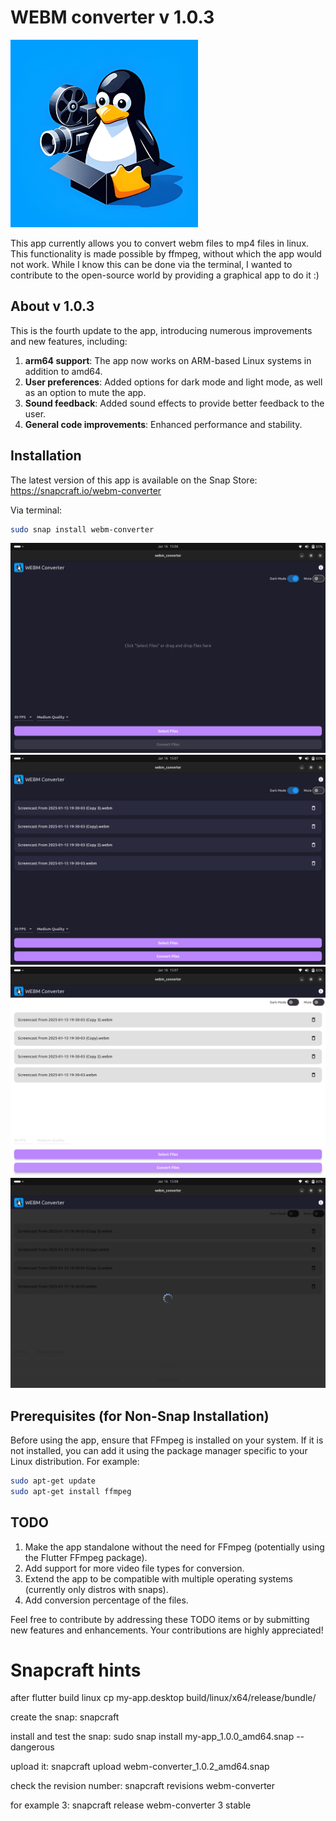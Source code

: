 # WEBM converter v 1.0.3
<img src="./utils/photos/icon_512p.png" alt="icon" width="300" />


This app currently allows you to convert webm files to mp4 files in linux. This functionality is made possible by ffmpeg, without which the app would not work. While I know this can be done via the terminal, I wanted to contribute to the open-source world by providing a graphical app to do it :)

## About v 1.0.3

This is the fourth update to the app, introducing numerous improvements and new features, including:

1. **arm64 support**: The app now works on ARM-based Linux systems in addition to amd64.  
2. **User preferences**: Added options for dark mode and light mode, as well as an option to mute the app.  
3. **Sound feedback**: Added sound effects to provide better feedback to the user.  
4. **General code improvements**: Enhanced performance and stability.  



## Installation

The latest version of this app is available on the Snap Store:
https://snapcraft.io/webm-converter

Via terminal:

```bash
sudo snap install webm-converter
```

![Screenshot 1](./utils/photos/screen_05.png)
![screenshot 2](./utils/photos/screen_06.png)
![Screenshot 3](./utils/photos/screen_07.png)
![Screenshot 4](./utils/photos/screen_08.png)


## Prerequisites (for Non-Snap Installation)

Before using the app, ensure that FFmpeg is installed on your system. If it is not installed, you can add it using the package manager specific to your Linux distribution. For example:

```bash
sudo apt-get update
sudo apt-get install ffmpeg
```


## TODO
1. Make the app standalone without the need for FFmpeg (potentially using the Flutter FFmpeg package).
2. Add support for more video file types for conversion.
3. Extend the app to be compatible with multiple operating systems (currently only distros with snaps).
4. Add conversion percentage of the files.


Feel free to contribute by addressing these TODO items or by submitting new features and enhancements. Your contributions are highly appreciated!

# Snapcraft hints

after flutter build linux
cp my-app.desktop build/linux/x64/release/bundle/

create the snap:
snapcraft

install and test the snap:
sudo snap install my-app_1.0.0_amd64.snap --dangerous

upload it:
snapcraft upload webm-converter_1.0.2_amd64.snap

check the revision number:
snapcraft revisions webm-converter

for example 3:
snapcraft release webm-converter 3 stable


